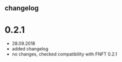 ## changelog

# 0.2.1
  * 28.09.2018 
  * added changelog
  * no changes, checked compatibility with FNFT 0.2.1